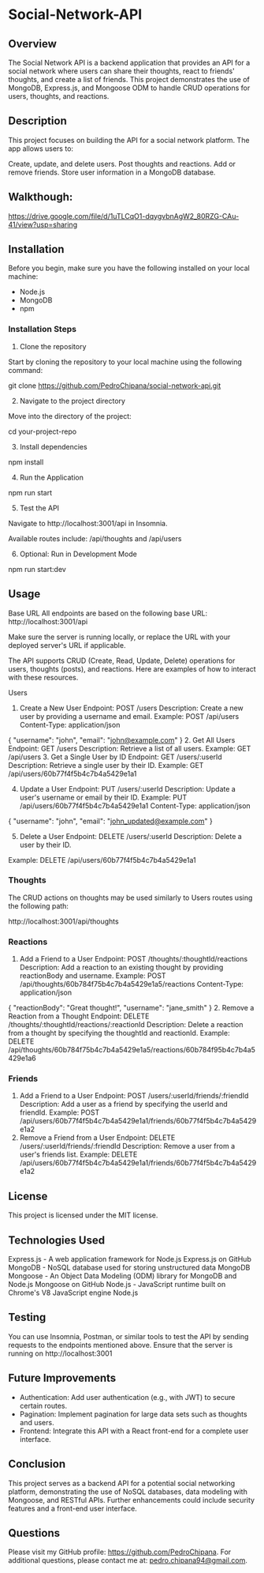 # Social-Network-API

## Overview

The Social Network API is a backend application that provides an API for a social network where users can share their thoughts, react to friends' thoughts, and create a list of friends. This project demonstrates the use of MongoDB, Express.js, and Mongoose ODM to handle CRUD operations for users, thoughts, and reactions.

## Description

This project focuses on building the API for a social network platform. The app allows users to:

Create, update, and delete users.
Post thoughts and reactions.
Add or remove friends.
Store user information in a MongoDB database.

## Walkthough:
https://drive.google.com/file/d/1uTLCqO1-dqygvbnAgW2_80RZG-CAu-41/view?usp=sharing


## Installation

Before you begin, make sure you have the following installed on your local machine:

- Node.js
- MongoDB
- npm

### Installation Steps

1. Clone the repository

Start by cloning the repository to your local machine using the following command:

git clone https://github.com/PedroChipana/social-network-api.git

2. Navigate to the project directory

Move into the directory of the project:

cd your-project-repo

3. Install dependencies

npm install

4. Run the Application

npm run start

5. Test the API

Navigate to http://localhost:3001/api in Insomnia.

Available routes include: /api/thoughts and /api/users

6. Optional: Run in Development Mode

npm run start:dev

## Usage

Base URL
All endpoints are based on the following base URL: http://localhost:3001/api

Make sure the server is running locally, or replace the URL with your deployed server's URL if applicable.

The API supports CRUD (Create, Read, Update, Delete) operations for users, thoughts (posts), and reactions. Here are examples of how to interact with these resources.

Users
1. Create a New User
Endpoint: POST /users
Description: Create a new user by providing a username and email.
Example:
POST /api/users
Content-Type: application/json

{
  "username": "john",
  "email": "john@example.com"
}
2. Get All Users
Endpoint: GET /users
Description: Retrieve a list of all users.
Example:
GET /api/users
3. Get a Single User by ID
Endpoint: GET /users/:userId
Description: Retrieve a single user by their ID.
Example:
GET /api/users/60b77f4f5b4c7b4a5429e1a1

4. Update a User
Endpoint: PUT /users/:userId
Description: Update a user's username or email by their ID.
Example:
PUT /api/users/60b77f4f5b4c7b4a5429e1a1
Content-Type: application/json

{
  "username": "john",
  "email": "john_updated@example.com"
}

5. Delete a User
Endpoint: DELETE /users/:userId
Description: Delete a user by their ID.

Example:
DELETE /api/users/60b77f4f5b4c7b4a5429e1a1

### Thoughts
The CRUD actions on thoughts may be used similarly to Users routes using the following path:

http://localhost:3001/api/thoughts

### Reactions

1. Add a Friend to a User
Endpoint: POST /thoughts/:thoughtId/reactions
Description: Add a reaction to an existing thought by providing reactionBody and username.
Example:
POST /api/thoughts/60b784f75b4c7b4a5429e1a5/reactions
Content-Type: application/json

{
  "reactionBody": "Great thought!",
  "username": "jane_smith"
}
2. Remove a Reaction from a Thought
Endpoint: DELETE /thoughts/:thoughtId/reactions/:reactionId
Description: Delete a reaction from a thought by specifying the thoughtId and reactionId.
Example:
DELETE /api/thoughts/60b784f75b4c7b4a5429e1a5/reactions/60b784f95b4c7b4a5429e1a6

### Friends

1. Add a Friend to a User
Endpoint: POST /users/:userId/friends/:friendId
Description: Add a user as a friend by specifying the userId and friendId.
Example:
POST /api/users/60b77f4f5b4c7b4a5429e1a1/friends/60b77f4f5b4c7b4a5429e1a2
2. Remove a Friend from a User
Endpoint: DELETE /users/:userId/friends/:friendId
Description: Remove a user from a user's friends list.
Example:
DELETE /api/users/60b77f4f5b4c7b4a5429e1a1/friends/60b77f4f5b4c7b4a5429e1a2


## License

This project is licensed under the MIT license.

## Technologies Used

Express.js - A web application framework for Node.js Express.js on GitHub
MongoDB - NoSQL database used for storing unstructured data MongoDB
Mongoose - An Object Data Modeling (ODM) library for MongoDB and Node.js Mongoose on GitHub
Node.js - JavaScript runtime built on Chrome's V8 JavaScript engine Node.js

## Testing

You can use Insomnia, Postman, or similar tools to test the API by sending requests to the endpoints mentioned above. Ensure that the server is running on http://localhost:3001

## Future Improvements

- Authentication: Add user authentication (e.g., with JWT) to secure certain routes.
- Pagination: Implement pagination for large data sets such as thoughts and users.
- Frontend: Integrate this API with a React front-end for a complete user interface.

## Conclusion

This project serves as a backend API for a potential social networking platform, demonstrating the use of NoSQL databases, data modeling with Mongoose, and RESTful APIs. Further enhancements could include security features and a front-end user interface.

## Questions
Please visit my GitHub profile: https://github.com/PedroChipana.
For additional questions, please contact me at: pedro.chipana94@gmail.com.
